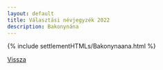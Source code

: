 ```yaml
---
layout: default
title: Választási névjegyzék 2022
description: Bakonynána
---
```


{% include settlementHTMLs/Bakonynaana.html %}

[Vissza](../)